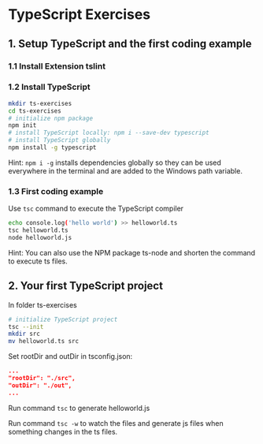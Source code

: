 # TypeScript Exercises

## 1. Setup TypeScript and the first coding example

### 1.1 Install Extension tslint

### 1.2 Install TypeScript

```bash
mkdir ts-exercises
cd ts-exercises
# initialize npm package
npm init
# install TypeScript locally: npm i --save-dev typescript
# install TypeScript globally
npm install -g typescript
```

Hint: `npm i -g` installs dependencies globally so they can be used everywhere in the terminal and are added to the Windows path variable.

### 1.3 First coding example

Use `tsc` command to execute the TypeScript compiler

```bash
echo console.log('hello world') >> helloworld.ts
tsc helloworld.ts
node helloworld.js
```

Hint: You can also use the NPM package ts-node and shorten the command to execute ts files.

## 2. Your first TypeScript project

In folder ts-exercises

```bash
# initialize TypeScript project
tsc --init
mkdir src
mv helloworld.ts src
```

Set rootDir and outDir in tsconfig.json:

```json
...
"rootDir": "./src",
"outDir": "./out",
...

```

Run command `tsc` to generate helloworld.js

Run command `tsc -w` to watch the files and generate js files when something changes in the ts files.